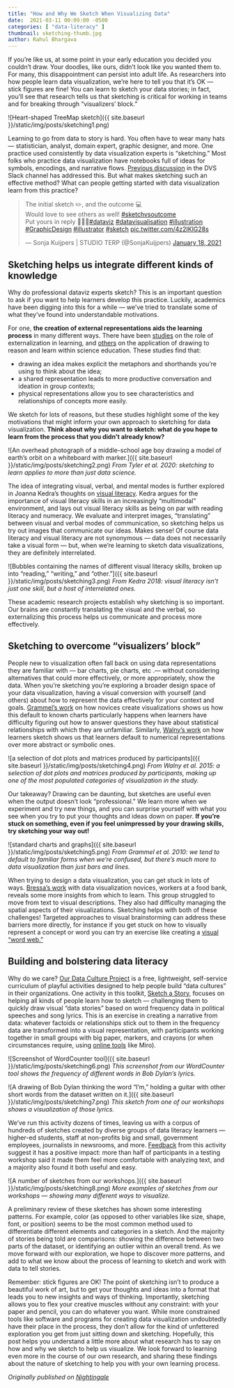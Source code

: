 ```yaml
---
title: "How and Why We Sketch When Visualizing Data"
date:  2021-03-11 00:09:00 -0500
categories: [ "data-literacy" ]
thumbnail: sketching-thumb.jpg
author: Rahul Bhargava
---
```


If you’re like us, at some point in your early education you decided you couldn’t draw. Your doodles, like ours, didn’t look like you wanted them to. For many, this disappointment can persist into adult life. As researchers into how people learn data visualization, we’re here to tell you that it’s OK — stick figures are fine! You can learn to sketch your data stories; in fact, you’ll see that research tells us that sketching is critical for working in teams and for breaking through “visualizers’ block.”

![Heart-shaped TreeMap sketch]({{ site.baseurl }}/static/img/posts/sketching1.png)

Learning to go from data to story is hard. You often have to wear many hats — statistician, analyst, domain expert, graphic designer, and more. One practice used consistently by data visualization experts is “sketching.” Most folks who practice data visualization have notebooks full of ideas for symbols, encodings, and narrative flows. [Previous discussion](https://medium.com/nightingale/choosing-the-right-tools-for-data-visualization-4bab40f53cdc) in the DVS Slack channel has addressed this. But what makes sketching such an effective method? What can people getting started with data visualization learn from this practice?

<blockquote class="twitter-tweet"><p lang="en" dir="ltr">The initial sketch ✏️, and the outcome 💻<br>Would love to see others as well! <a href="https://twitter.com/hashtag/sketchvsoutcome?src=hash&amp;ref_src=twsrc%5Etfw">#sketchvsoutcome</a><br>Put yours in reply 👊🏼🤗<a href="https://twitter.com/hashtag/dataviz?src=hash&amp;ref_src=twsrc%5Etfw">#dataviz</a> <a href="https://twitter.com/hashtag/datavisualisation?src=hash&amp;ref_src=twsrc%5Etfw">#datavisualisation</a> <a href="https://twitter.com/hashtag/illustration?src=hash&amp;ref_src=twsrc%5Etfw">#illustration</a> <a href="https://twitter.com/hashtag/GraphicDesign?src=hash&amp;ref_src=twsrc%5Etfw">#GraphicDesign</a> <a href="https://twitter.com/hashtag/illustrator?src=hash&amp;ref_src=twsrc%5Etfw">#illustrator</a> <a href="https://twitter.com/hashtag/sketch?src=hash&amp;ref_src=twsrc%5Etfw">#sketch</a> <a href="https://t.co/4z2IKlG28s">pic.twitter.com/4z2IKlG28s</a></p>&mdash; Sonja Kuijpers | STUDIO TERP (@SonjaKuijpers) <a href="https://twitter.com/SonjaKuijpers/status/1351116614725472260?ref_src=twsrc%5Etfw">January 18, 2021</a></blockquote> <script async src="https://platform.twitter.com/widgets.js" charset="utf-8"></script>

## Sketching helps us integrate different kinds of knowledge

Why do professional dataviz experts sketch? This is an important question to ask if you want to help learners develop this practice. Luckily, academics have been digging into this for a while — we’ve tried to translate some of what they’ve found into understandable motivations.

For one, **the creation of external representations aids the learning process** in many different ways. There have been [studies](https://www.researchgate.net/publication/254003982_Externalisation_and_design) on the role of externalization in learning, and [others](https://doi.org/10.1002/tea.21590) on the application of drawing to reason and learn within science education. These studies find that:
* drawing an idea makes explicit the metaphors and shorthands you’re using to think about the idea;
* a shared representation leads to more productive conversation and ideation in group contexts;
* physical representations allow you to see characteristics and relationships of concepts more easily.

We sketch for lots of reasons, but these studies highlight some of the key motivations that might inform your own approach to sketching for data visualization. **Think about why you want to sketch: what do you hope to learn from the process that you didn’t already know?**

![An overhead photograph of a middle-school age boy drawing a model of earth’s orbit on a whiteboard with marker.]({{ site.baseurl }}/static/img/posts/sketching2.png)
*From Tyler et al. 2020: sketching to learn applies to more than just data science.*

The idea of integrating visual, verbal, and mental modes is further explored in Joanna Kedra’s thoughts on [visual literacy](https://www.tandfonline.com/doi/full/10.1080/1051144X.2018.1492234). Kedra argues for the importance of visual literacy skills in an increasingly “multimodal” environment, and lays out visual literacy skills as being on par with reading literacy and numeracy. We evaluate and interpret images, “translating” between visual and verbal modes of communication, so sketching helps us try out images that communicate our ideas. Makes sense! Of course data literacy and visual literacy are not synonymous — data does not necessarily take a visual form — but, when we’re learning to sketch data visualizations, they are definitely interrelated.

![Bubbles containing the names of different visual literacy skills, broken up into “reading,” “writing,” and “other.”]({{ site.baseurl }}/static/img/posts/sketching3.png)
*From Kedra 2018: visual literacy isn’t just one skill, but a host of interrelated ones.*

These academic research projects establish why sketching is so important. Our brains are constantly translating the visual and the verbal, so externalizing this process helps us communicate and process more effectively.

## Sketching to overcome “visualizers’ block”

People new to visualization often fall back on using data representations they are familiar with — bar charts, pie charts, etc .— without considering alternatives that could more effectively, or more appropriately, show the data. When you’re sketching you’re exploring a broader design space of your data visualization, having a visual conversion with yourself (and others) about how to represent the data effectively for your context and goals. [Grammel’s work](https://ieeexplore.ieee.org/document/5613431) on how novices create visualizations shows us how this default to known charts particularly happens when learners have difficulty figuring out how to answer questions they have about statistical relationships with which they are unfamiliar. Similarly, [Walny’s work](https://onlinelibrary.wiley.com/doi/full/10.1111/cgf.12635) on how learners sketch shows us that learners default to numerical representations over more abstract or symbolic ones.

![a selection of dot plots and matrices produced by participants]({{ site.baseurl }}/static/img/posts/sketching4.png)
*From Walny et al. 2015: a selection of dot plots and matrices produced by participants, making up one of the most populated categories of visualization in the study.*

Our takeaway? Drawing can be daunting, but sketches are useful even when the output doesn’t look “professional.” We learn more when we experiment and try new things, and you can surprise yourself with what you see when you try to put your thoughts and ideas down on paper. **If you’re stuck on something, even if you feel unimpressed by your drawing skills, try sketching your way out!**

![standard charts and graphs]({{ site.baseurl }}/static/img/posts/sketching5.png)
*From Grammel et al. 2010: we tend to default to familiar forms when we’re confused, but there’s much more to data visualization than just bars and lines.*

When trying to design a data visualization, you can get stuck in lots of ways. [Bressa’s work](https://www.tandfonline.com/doi/abs/10.1080/1051144X.2018.1492234?journalCode=rjvl20) with data visualization novices, workers at a food bank, reveals some more insights from which to learn. This group struggled to move from text to visual descriptions. They also had difficulty managing the spatial aspects of their visualizations. Sketching helps with both of these challenges! Targeted approaches to visual brainstorming can address these barriers more directly, for instance if you get stuck on how to visually represent a concept or word you can try an exercise like creating a [visual “word web.”](https://databasic.io/en/culture/make-word-webs)

## Building and bolstering data literacy

Why do we care? [Our Data Culture Project](https://databasic.io/en/culture) is a free, lightweight, self-service curriculum of playful activities designed to help people build “data cultures” in their organizations. One activity in this toolkit, [Sketch a Story](https://databasic.io/en/wordcounter/), focuses on helping all kinds of people learn how to sketch — challenging them to quickly draw visual “data stories” based on word frequency data in political speeches and song lyrics. This is an exercise in creating a narrative from data: whatever factoids or relationships stick out to them in the frequency data are transformed into a visual representation, with participants working together in small groups with big paper, markers, and crayons (or when circumstances require, using [online tools](https://medium.com/data-culture-group/sketching-together-online-87e44923fd52) like Miro).

![Screenshot of WordCounter tool]({{ site.baseurl }}/static/img/posts/sketching6.png)
*This screenshot from our WordCounter tool shows the frequency of different words in Bob Dylan’s lyrics.*

![A drawing of Bob Dylan thinking the word “I’m,” holding a guitar with other short words from the dataset written on it.]({{ site.baseurl }}/static/img/posts/sketching7.png)
*This sketch from one of our workshops shows a visualization of those lyrics.*

We’ve run this activity dozens of times, leaving us with a corpus of hundreds of sketches created by diverse groups of data literacy learners — higher-ed students, staff at non-profits big and small, government employees, journalists in newsrooms, and more. [Feedback](https://dam-prod.media.mit.edu/x/2018/01/11/D'Ignazio%20and%20Bhargava%20-%202016%20-%20DataBasic%20Design%20Principles,%20Tools%20and%20Activities.pdf) from this activity suggest it has a positive impact: more than half of participants in a testing workshop said it made them feel more comfortable with analyzing text, and a majority also found it both useful and easy.

![A number of sketches from our workshops.]({{ site.baseurl }}/static/img/posts/sketching8.png)
*More examples of sketches from our workshops — showing many different ways to visualize.*

A preliminary review of these sketches has shown some interesting patterns. For example, color (as opposed to other variables like size, shape, font, or position) seems to be the most common method used to differentiate different elements and categories in a sketch. And the majority of stories being told are comparisons: showing the difference between two parts of the dataset, or identifying an outlier within an overall trend. As we move forward with our exploration, we hope to discover more patterns, and add to what we know about the process of learning to sketch and work with data to tell stories.

Remember: stick figures are OK! The point of sketching isn’t to produce a beautiful work of art, but to get your thoughts and ideas into a format that leads you to new insights and ways of thinking. Importantly, sketching allows you to flex your creative muscles without any constraint: with your paper and pencil, you can do whatever you want. While more constrained tools like software and programs for creating data visualization undoubtedly have their place in the process, they don’t allow for the kind of unfettered exploration you get from just sitting down and sketching. Hopefully, this post helps you understand a little more about what research has to say on how and why we sketch to help us visualize. We look forward to learning even more in the course of our own research, and sharing these findings about the nature of sketching to help you with your own learning process.

*Originally published on [Nightingale](https://medium.com/nightingale/how-and-why-we-sketch-when-visualizing-data-d843e0ce8c74)*
